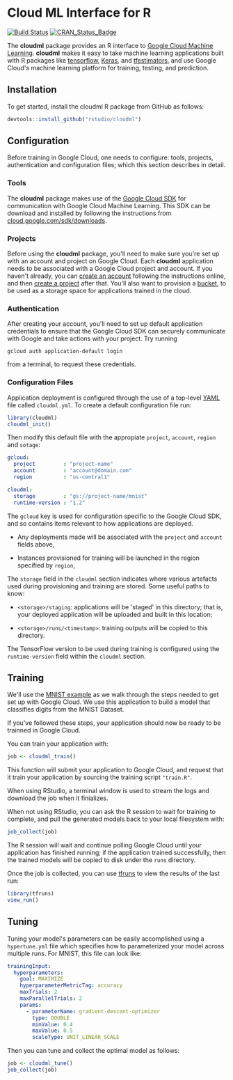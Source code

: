 Cloud ML Interface for R
================

[![Build Status](https://travis-ci.org/rstudio/cloudml.svg?branch=master)](https://travis-ci.org/rstudio/cloudml) [![CRAN\_Status\_Badge](https://www.r-pkg.org/badges/version/cloudml)](https://cran.r-project.org/package=cloudml)

The **cloudml** package provides an R interface to [Google Cloud Machine Learning](https://cloud.google.com/ml-engine/). **cloudml** makes it easy to take machine learning applications built with R packages like [tensorflow](https://tensorflow.rstudio.com/), [Keras](https://keras.rstudio.com/), and [tfestimators](https://tensorflow.rstudio.com/tfestimators/), and use Google Cloud's machine learning platform for training, testing, and prediction.

Installation
------------

To get started, install the cloudml R package from GitHub as follows:

``` r
devtools::install_github("rstudio/cloudml")
```

Configuration
-------------

Before training in Google Cloud, one needs to configure: tools, projects, authentication and configuration files; which this section describes in detail.

### Tools

The **cloudml** package makes use of the [Google Cloud SDK](https://cloud.google.com/sdk/) for communication with Google Cloud Machine Learning. This SDK can be download and installed by following the instructions from [cloud.google.com/sdk/downloads](https://cloud.google.com/sdk/downloads).

### Projects

Before using the **cloudml** package, you'll need to make sure you're set up with an account and project on Google Cloud. Each **cloudml** application needs to be associated with a Google Cloud project and account. If you haven't already, you can [create an account](https://console.cloud.google.com) following the instructions online, and then [create a project](https://cloud.google.com/resource-manager/docs/creating-managing-projects) after that. You'll also want to provision a [bucket](https://cloud.google.com/storage/docs/creating-buckets), to be used as a storage space for applications trained in the cloud.

### Authentication

After creating your account, you'll need to set up default application credentials to ensure that the Google Cloud SDK can securely communicate with Google and take actions with your project. Try running

    gcloud auth application-default login

from a terminal, to request these credentials.

### Configuration Files

Application deployment is configured through the use of a top-level [YAML](http://yaml.org/) file called `cloudml.yml`. To create a default configuration file run:

``` r
library(cloudml)
cloudml_init()
```

Then modify this default file with the appropiate `project`, `account`, `region` and `sotage`:

``` yml
gcloud:
  project         : "project-name"
  account         : "account@domain.com"
  region          : "us-central1"

cloudml:
  storage         : "gs://project-name/mnist"
  runtime-version : "1.2"
```

The `gcloud` key is used for configuration specific to the Google Cloud SDK, and so contains items relevant to how applications are deployed.

-   Any deployments made will be associated with the `project` and `account` fields above,

-   Instances provisioned for training will be launched in the region specified by `region`,

The `storage` field in the `cloudml` section indicates where various artefacts used during provisioning and training are stored. Some useful paths to know:

-   `<storage>/staging`: applications will be 'staged' in this directory; that is, your deployed application will be uploaded and built in this location;

-   `<storage>/runs/<timestamp>`: training outputs will be copied to this directory.

The TensorFlow version to be used during training is configured using the `runtime-version` field within the `cloudml` section.

Training
--------

We'll use the [MNIST example](https://github.com/rstudio/cloudml/tree/master/inst/examples/mnist/train.R) as we walk through the steps needed to get set up with Google Cloud. We use this application to build a model that classifies digits from the MNIST Dataset.

If you've followed these steps, your application should now be ready to be trainned in Google Cloud.

You can train your application with:

``` r
job <- cloudml_train()
```

This function will submit your application to Google Cloud, and request that it train your application by sourcing the training script `"train.R"`.

When using RStudio, a terminal window is used to stream the logs and download the job when it finializes.

When not using RStudio, you can ask the R session to wait for training to complete, and pull the generated models back to your local filesystem with:

``` r
job_collect(job)
```

The R session will wait and continue polling Google Cloud until your application has finished running; if the application trained successfully, then the trained models will be copied to disk under the `runs` directory.

Once the job is collected, you can use [tfruns](https://tensorflow.rstudio.com/tools/tfruns/) to view the results of the last run:

``` r
library(tfruns)
view_run()
```

Tuning
------

Tuning your model's parameters can be easily accomplished using a `hypertune.yml` file which specifies how to parameterized your model across multiple runs. For MNIST, this file can look like:

``` yml
trainingInput:
  hyperparameters:
    goal: MAXIMIZE
    hyperparameterMetricTag: accuracy
    maxTrials: 2
    maxParallelTrials: 2
    params:
      - parameterName: gradient-descent-optimizer
        type: DOUBLE
        minValue: 0.4
        maxValue: 0.5
        scaleType: UNIT_LINEAR_SCALE
```

Then you can tune and collect the optimal model as follows:

``` r
job <- cloudml_tune()
job_collect(job)
```
